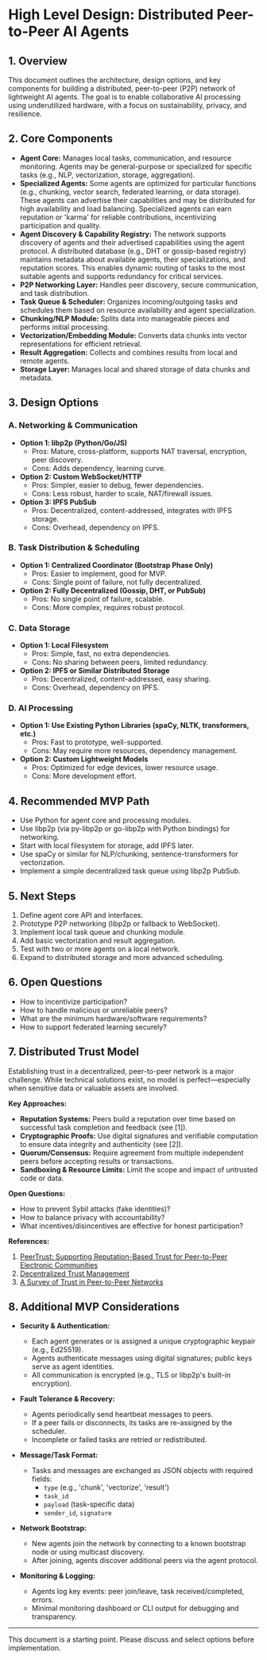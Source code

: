 # High Level Design: Distributed Peer-to-Peer AI Agents

## 1. Overview
This document outlines the architecture, design options, and key components for building a distributed, peer-to-peer (P2P) network of lightweight AI agents. The goal is to enable collaborative AI processing using underutilized hardware, with a focus on sustainability, privacy, and resilience.

## 2. Core Components
- **Agent Core:** Manages local tasks, communication, and resource monitoring. Agents may be general-purpose or specialized for specific tasks (e.g., NLP, vectorization, storage, aggregation).
- **Specialized Agents:** Some agents are optimized for particular functions (e.g., chunking, vector search, federated learning, or data storage). These agents can advertise their capabilities and may be distributed for high availability and load balancing. Specialized agents can earn reputation or 'karma' for reliable contributions, incentivizing participation and quality.
- **Agent Discovery & Capability Registry:** The network supports discovery of agents and their advertised capabilities using the agent protocol. A distributed database (e.g., DHT or gossip-based registry) maintains metadata about available agents, their specializations, and reputation scores. This enables dynamic routing of tasks to the most suitable agents and supports redundancy for critical services.
- **P2P Networking Layer:** Handles peer discovery, secure communication, and task distribution.
- **Task Queue & Scheduler:** Organizes incoming/outgoing tasks and schedules them based on resource availability and agent specialization.
- **Chunking/NLP Module:** Splits data into manageable pieces and performs initial processing.
- **Vectorization/Embedding Module:** Converts data chunks into vector representations for efficient retrieval.
- **Result Aggregation:** Collects and combines results from local and remote agents.
- **Storage Layer:** Manages local and shared storage of data chunks and metadata.

## 3. Design Options
### A. Networking & Communication
- **Option 1: libp2p (Python/Go/JS)**
  - Pros: Mature, cross-platform, supports NAT traversal, encryption, peer discovery.
  - Cons: Adds dependency, learning curve.
- **Option 2: Custom WebSocket/HTTP**
  - Pros: Simpler, easier to debug, fewer dependencies.
  - Cons: Less robust, harder to scale, NAT/firewall issues.
- **Option 3: IPFS PubSub**
  - Pros: Decentralized, content-addressed, integrates with IPFS storage.
  - Cons: Overhead, dependency on IPFS.

### B. Task Distribution & Scheduling
- **Option 1: Centralized Coordinator (Bootstrap Phase Only)**
  - Pros: Easier to implement, good for MVP.
  - Cons: Single point of failure, not fully decentralized.
- **Option 2: Fully Decentralized (Gossip, DHT, or PubSub)**
  - Pros: No single point of failure, scalable.
  - Cons: More complex, requires robust protocol.

### C. Data Storage
- **Option 1: Local Filesystem**
  - Pros: Simple, fast, no extra dependencies.
  - Cons: No sharing between peers, limited redundancy.
- **Option 2: IPFS or Similar Distributed Storage**
  - Pros: Decentralized, content-addressed, easy sharing.
  - Cons: Overhead, dependency on IPFS.

### D. AI Processing
- **Option 1: Use Existing Python Libraries (spaCy, NLTK, transformers, etc.)**
  - Pros: Fast to prototype, well-supported.
  - Cons: May require more resources, dependency management.
- **Option 2: Custom Lightweight Models**
  - Pros: Optimized for edge devices, lower resource usage.
  - Cons: More development effort.

## 4. Recommended MVP Path
- Use Python for agent core and processing modules.
- Use libp2p (via py-libp2p or go-libp2p with Python bindings) for networking.
- Start with local filesystem for storage, add IPFS later.
- Use spaCy or similar for NLP/chunking, sentence-transformers for vectorization.
- Implement a simple decentralized task queue using libp2p PubSub.

## 5. Next Steps
1. Define agent core API and interfaces.
2. Prototype P2P networking (libp2p or fallback to WebSocket).
3. Implement local task queue and chunking module.
4. Add basic vectorization and result aggregation.
5. Test with two or more agents on a local network.
6. Expand to distributed storage and more advanced scheduling.

## 6. Open Questions
- How to incentivize participation?
- How to handle malicious or unreliable peers?
- What are the minimum hardware/software requirements?
- How to support federated learning securely?

## 7. Distributed Trust Model
Establishing trust in a decentralized, peer-to-peer network is a major challenge. While technical solutions exist, no model is perfect—especially when sensitive data or valuable assets are involved.

**Key Approaches:**
- **Reputation Systems:** Peers build a reputation over time based on successful task completion and feedback (see [1]).
- **Cryptographic Proofs:** Use digital signatures and verifiable computation to ensure data integrity and authenticity (see [2]).
- **Quorum/Consensus:** Require agreement from multiple independent peers before accepting results or transactions.
- **Sandboxing & Resource Limits:** Limit the scope and impact of untrusted code or data.

**Open Questions:**
- How to prevent Sybil attacks (fake identities)?
- How to balance privacy with accountability?
- What incentives/disincentives are effective for honest participation?

**References:**
1. [PeerTrust: Supporting Reputation-Based Trust for Peer-to-Peer Electronic Communities](https://www.cs.cornell.edu/people/egs/615/papers/peertrust.pdf)
2. [Decentralized Trust Management](https://www.cs.cornell.edu/home/halpern/papers/decent-trust.pdf)
3. [A Survey of Trust in Peer-to-Peer Networks](https://www.sciencedirect.com/science/article/pii/S1389128605001252)

## 8. Additional MVP Considerations

- **Security & Authentication:**
  - Each agent generates or is assigned a unique cryptographic keypair (e.g., Ed25519).
  - Agents authenticate messages using digital signatures; public keys serve as agent identities.
  - All communication is encrypted (e.g., TLS or libp2p's built-in encryption).

- **Fault Tolerance & Recovery:**
  - Agents periodically send heartbeat messages to peers.
  - If a peer fails or disconnects, its tasks are re-assigned by the scheduler.
  - Incomplete or failed tasks are retried or redistributed.

- **Message/Task Format:**
  - Tasks and messages are exchanged as JSON objects with required fields:
    - `type` (e.g., 'chunk', 'vectorize', 'result')
    - `task_id`
    - `payload` (task-specific data)
    - `sender_id`, `signature`

- **Network Bootstrap:**
  - New agents join the network by connecting to a known bootstrap node or using multicast discovery.
  - After joining, agents discover additional peers via the agent protocol.

- **Monitoring & Logging:**
  - Agents log key events: peer join/leave, task received/completed, errors.
  - Minimal monitoring dashboard or CLI output for debugging and transparency.

---
This document is a starting point. Please discuss and select options before implementation.
